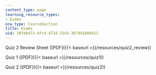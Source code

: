 ```yaml
---
content_type: page
learning_resource_types:
- Exams
ocw_type: CourseSection
title: Exams
uid: 397db973-4fc4-471d-32d3-367941089421
---
```


Quiz 2 Review Sheet ([PDF]({{< baseurl >}}/resources/quiz2_review))

Quiz 1 ([PDF]({{< baseurl >}}/resources/quiz1))

Quiz 2 ([PDF]({{< baseurl >}}/resources/quiz2))
